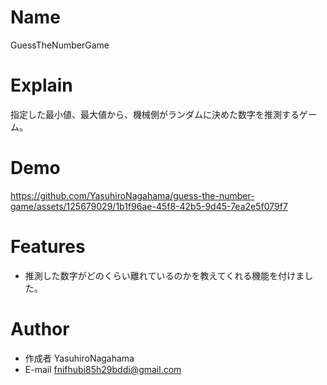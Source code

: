 # Name

GuessTheNumberGame

# Explain

指定した最小値、最大値から、機械側がランダムに決めた数字を推測するゲーム。

# Demo

https://github.com/YasuhiroNagahama/guess-the-number-game/assets/125679029/1b1f96ae-45f8-42b5-9d45-7ea2e5f079f7

# Features

* 推測した数字がどのくらい離れているのかを教えてくれる機能を付けました。

# Author

* 作成者 YasuhiroNagahama
* E-mail fnifhubi85h29bddi@gmail.com
